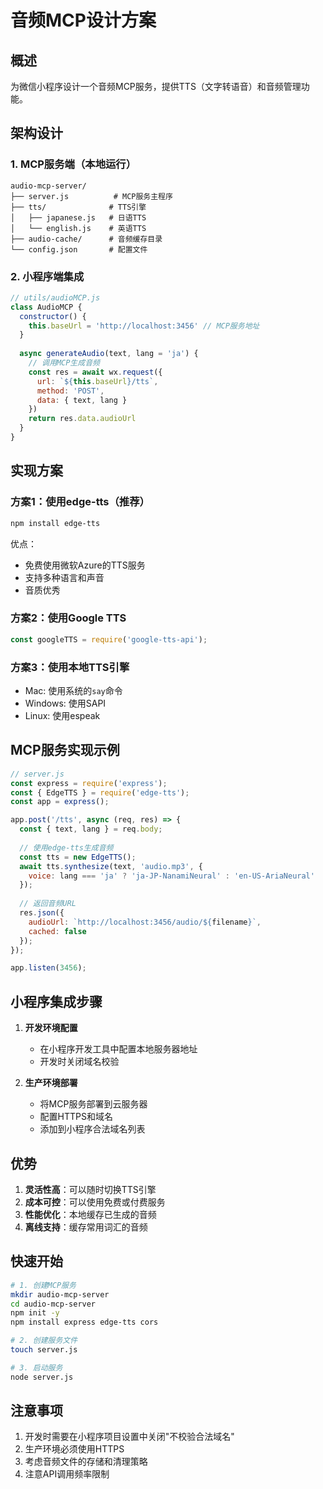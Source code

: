 # 音频MCP设计方案

## 概述
为微信小程序设计一个音频MCP服务，提供TTS（文字转语音）和音频管理功能。

## 架构设计

### 1. MCP服务端（本地运行）
```
audio-mcp-server/
├── server.js          # MCP服务主程序
├── tts/              # TTS引擎
│   ├── japanese.js   # 日语TTS
│   └── english.js    # 英语TTS
├── audio-cache/      # 音频缓存目录
└── config.json       # 配置文件
```

### 2. 小程序端集成
```javascript
// utils/audioMCP.js
class AudioMCP {
  constructor() {
    this.baseUrl = 'http://localhost:3456' // MCP服务地址
  }
  
  async generateAudio(text, lang = 'ja') {
    // 调用MCP生成音频
    const res = await wx.request({
      url: `${this.baseUrl}/tts`,
      method: 'POST',
      data: { text, lang }
    })
    return res.data.audioUrl
  }
}
```

## 实现方案

### 方案1：使用edge-tts（推荐）
```bash
npm install edge-tts
```

优点：
- 免费使用微软Azure的TTS服务
- 支持多种语言和声音
- 音质优秀

### 方案2：使用Google TTS
```javascript
const googleTTS = require('google-tts-api');
```

### 方案3：使用本地TTS引擎
- Mac: 使用系统的`say`命令
- Windows: 使用SAPI
- Linux: 使用espeak

## MCP服务实现示例

```javascript
// server.js
const express = require('express');
const { EdgeTTS } = require('edge-tts');
const app = express();

app.post('/tts', async (req, res) => {
  const { text, lang } = req.body;
  
  // 使用edge-tts生成音频
  const tts = new EdgeTTS();
  await tts.synthesize(text, 'audio.mp3', {
    voice: lang === 'ja' ? 'ja-JP-NanamiNeural' : 'en-US-AriaNeural'
  });
  
  // 返回音频URL
  res.json({
    audioUrl: `http://localhost:3456/audio/${filename}`,
    cached: false
  });
});

app.listen(3456);
```

## 小程序集成步骤

1. **开发环境配置**
   - 在小程序开发工具中配置本地服务器地址
   - 开发时关闭域名校验

2. **生产环境部署**
   - 将MCP服务部署到云服务器
   - 配置HTTPS和域名
   - 添加到小程序合法域名列表

## 优势

1. **灵活性高**：可以随时切换TTS引擎
2. **成本可控**：可以使用免费或付费服务
3. **性能优化**：本地缓存已生成的音频
4. **离线支持**：缓存常用词汇的音频

## 快速开始

```bash
# 1. 创建MCP服务
mkdir audio-mcp-server
cd audio-mcp-server
npm init -y
npm install express edge-tts cors

# 2. 创建服务文件
touch server.js

# 3. 启动服务
node server.js
```

## 注意事项

1. 开发时需要在小程序项目设置中关闭"不校验合法域名"
2. 生产环境必须使用HTTPS
3. 考虑音频文件的存储和清理策略
4. 注意API调用频率限制
